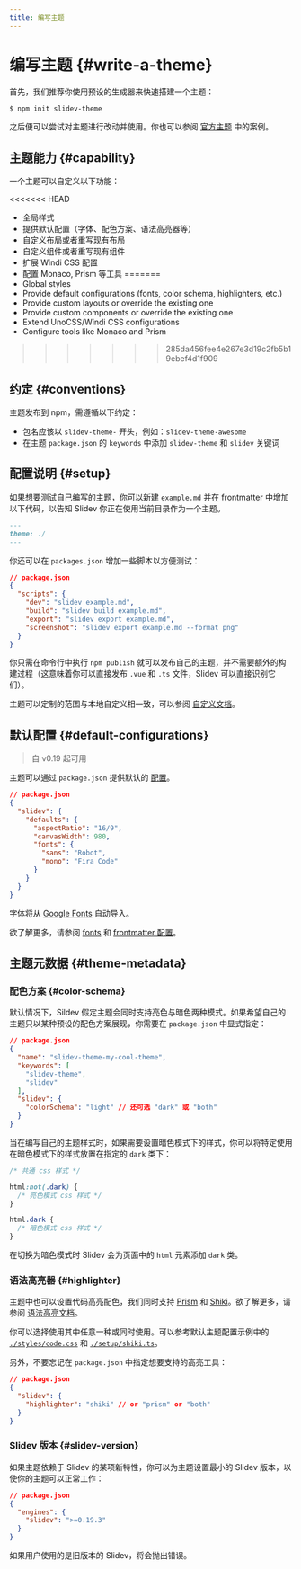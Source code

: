 ```yaml
---
title: 编写主题
---
```


# 编写主题 {#write-a-theme}

首先，我们推荐你使用预设的生成器来快速搭建一个主题：

```bash
$ npm init slidev-theme
```

之后便可以尝试对主题进行改动并使用。你也可以参阅 [官方主题](/themes/gallery) 中的案例。

## 主题能力 {#capability}

一个主题可以自定义以下功能：

<<<<<<< HEAD
- 全局样式
- 提供默认配置（字体、配色方案、语法高亮器等）
- 自定义布局或者重写现有布局
- 自定义组件或者重写现有组件
- 扩展 Windi CSS 配置
- 配置 Monaco, Prism 等工具
=======
- Global styles
- Provide default configurations (fonts, color schema, highlighters, etc.)
- Provide custom layouts or override the existing one
- Provide custom components or override the existing one
- Extend UnoCSS/Windi CSS configurations
- Configure tools like Monaco and Prism
>>>>>>> 285da456fee4e267e3d19c2fb5b19ebef4d1f909

## 约定 {#conventions}

主题发布到 npm，需遵循以下约定：

- 包名应该以 `slidev-theme-` 开头，例如：`slidev-theme-awesome`
- 在主题 `package.json` 的 `keywords` 中添加 `slidev-theme` 和 `slidev` 关键词

## 配置说明 {#setup}

如果想要测试自己编写的主题，你可以新建 `example.md` 并在 frontmatter 中增加以下代码，以告知 Slidev 你正在使用当前目录作为一个主题。

```md
---
theme: ./
---
```

你还可以在 `packages.json` 增加一些脚本以方便测试：

```json
// package.json
{
  "scripts": {
    "dev": "slidev example.md",
    "build": "slidev build example.md",
    "export": "slidev export example.md",
    "screenshot": "slidev export example.md --format png"
  }
}
```

你只需在命令行中执行 `npm publish` 就可以发布自己的主题，并不需要额外的构建过程（这意味着你可以直接发布 `.vue` 和 `.ts` 文件，Slidev 可以直接识别它们）。

主题可以定制的范围与本地自定义相一致，可以参阅 [自定义文档](/custom/)。

## 默认配置 {#default-configurations}

> 自 v0.19 起可用

主题可以通过 `package.json` 提供默认的 [配置](/custom/#frontmatter-configures)。

```json
// package.json
{
  "slidev": {
    "defaults": {
      "aspectRatio": "16/9",
      "canvasWidth": 980,
      "fonts": {
        "sans": "Robot",
        "mono": "Fira Code"
      }
    }
  }
}
```

字体将从 [Google Fonts](https://fonts.google.com/) 自动导入。

欲了解更多，请参阅 [fonts](/custom/fonts) 和 [frontmatter 配置](/custom/#frontmatter-configures)。

## 主题元数据 {#theme-metadata}

### 配色方案 {#color-schema}

默认情况下，Sildev 假定主题会同时支持亮色与暗色两种模式。如果希望自己的主题只以某种预设的配色方案展现，你需要在 `package.json` 中显式指定：

```json
// package.json
{
  "name": "slidev-theme-my-cool-theme",
  "keywords": [
    "slidev-theme",
    "slidev"
  ],
  "slidev": {
    "colorSchema": "light" // 还可选 "dark" 或 "both"
  }
}
```

当在编写自己的主题样式时，如果需要设置暗色模式下的样式，你可以将特定使用在暗色模式下的样式放置在指定的 `dark` 类下：

```css
/* 共通 css 样式 */

html:not(.dark) {
  /* 亮色模式 css 样式 */
}

html.dark {
  /* 暗色模式 css 样式 */
}
```

在切换为暗色模式时 Slidev 会为页面中的 `html` 元素添加 `dark` 类。

### 语法高亮器 {#highlighter}

主题中也可以设置代码高亮配色，我们同时支持 [Prism](https://prismjs.com/) 和 [Shiki](https://github.com/shikijs/shiki)。欲了解更多，请参阅 [语法高亮文档](/custom/highlighters)。

你可以选择使用其中任意一种或同时使用。可以参考默认主题配置示例中的 [`./styles/code.css`](https://github.com/slidevjs/slidev/blob/main/packages/create-theme/template/styles/code.css) 和 [`./setup/shiki.ts`](https://github.com/slidevjs/slidev/blob/main/packages/create-theme/template/setup/shiki.ts)。

另外，不要忘记在 `package.json` 中指定想要支持的高亮工具：

```json
// package.json
{
  "slidev": {
    "highlighter": "shiki" // or "prism" or "both"
  }
}
```

### Slidev 版本 {#slidev-version}

如果主题依赖于 Slidev 的某项新特性，你可以为主题设置最小的 Slidev 版本，以使你的主题可以正常工作：

```json
// package.json
{
  "engines": {
    "slidev": ">=0.19.3"
  }
}
```

如果用户使用的是旧版本的 Slidev，将会抛出错误。
